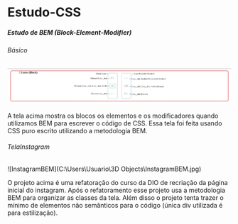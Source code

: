 # Estudo-CSS

##### Estudo de BEM (Block-Element-Modifier)

###### Básico

![Estudo com BEM](../Assets/TelaBEM.jpg)

A tela acima mostra os blocos os elementos e os modificadores quando utilizamos BEM para escrever o código de CSS. Essa tela foi feita usando CSS puro escrito utilizando a metodologia BEM. 

###### TelaInstagram

![InstagramBEM](C:\Users\Usuario\3D Objects\InstagramBEM.jpg)

O projeto acima é uma refatoração do curso da DIO de recriação da página inicial do instagram. Após o refatoramento esse projeto usa a metodologia BEM para organizar as classes da tela. Além disso o projeto tenta trazer o mínimo de elementos não semânticos para o código (única div utilizada é para estilização).
